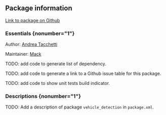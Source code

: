 <div id='vehicle_detection-autogenerated' markdown='1'>


<!-- do not edit this file, autogenerated -->

## Package information 

[Link to package on Github](github:org=duckietown,repo=Software,path=50-misc-additional-functionality/vehicle_detection,branch=master)

### Essentials {nonumber="1"}

Author: [Andrea Tacchetti](mailto:atacchet@todo.todo)

Maintainer: [Mack](mailto:mack@duckietown.org)

TODO: add code to generate list of dependency.

TODO: add code to generate a link to a Github issue table for this package.

TODO: add code to show unit tests build indicator.

### Descriptions {nonumber="1"}

TODO: Add a description of package `vehicle_detection` in `package.xml`.



</div>

